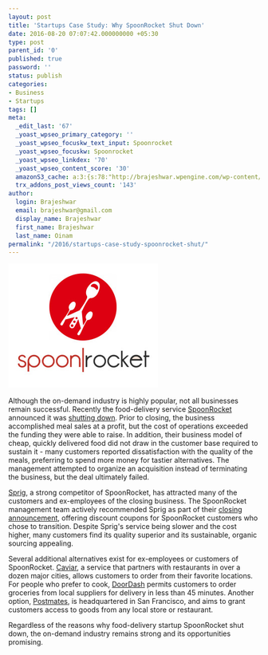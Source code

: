 ```yaml
---
layout: post
title: 'Startups Case Study: Why SpoonRocket Shut Down'
date: 2016-08-20 07:07:42.000000000 +05:30
type: post
parent_id: '0'
published: true
password: ''
status: publish
categories:
- Business
- Startups
tags: []
meta:
  _edit_last: '67'
  _yoast_wpseo_primary_category: ''
  _yoast_wpseo_focuskw_text_input: Spoonrocket
  _yoast_wpseo_focuskw: Spoonrocket
  _yoast_wpseo_linkdex: '70'
  _yoast_wpseo_content_score: '30'
  amazonS3_cache: a:3:{s:78:"http://brajeshwar.wpengine.com/wp-content/uploads/2016/08/spoonrocket-logo.jpg";i:6851;s:84:"http://media.brajeshwar.com/wp-content/uploads/2016/08/14135214/spoonrocket-logo.jpg";i:6851;s:85:"https://media.brajeshwar.com/wp-content/uploads/2016/08/14135214/spoonrocket-logo.jpg";i:6851;}
  trx_addons_post_views_count: '143'
author:
  login: Brajeshwar
  email: brajeshwar@gmail.com
  display_name: Brajeshwar
  first_name: Brajeshwar
  last_name: Oinam
permalink: "/2016/startups-case-study-spoonrocket-shut/"
---
```

<p><img src="/static/2016/08/spoonrocket-logo.jpg" alt="SpoonRocket" width="300" height="250" class="alignright size-full wp-image-6851" /></p>
<p>Although the on-demand industry is highly popular, not all businesses remain successful. Recently the food-delivery service <a href="https://www.crunchbase.com/organization/spoonrocket">SpoonRocket</a> announced it was <a href="https://techcrunch.com/2016/03/15/spoonrocket-shuts-down/">shutting down</a>. Prior to closing, the business accomplished meal sales at a profit, but the cost of operations exceeded the funding they were able to raise. In addition, their business model of cheap, quickly delivered food did not draw in the customer base required to sustain it - many customers reported dissatisfaction with the quality of the meals, preferring to spend more money for tastier alternatives. The management attempted to organize an acquisition instead of terminating the business, but the deal ultimately failed.</p>
<p><a href="https://www.sprig.com/">Sprig</a>, a strong competitor of SpoonRocket, has attracted many of the customers and ex-employees of the closing business. The SpoonRocket management team actively recommended Sprig as part of their <a href="http://blog.spoonrocket.com/post/141093499941/goodbye">closing announcement</a>, offering discount coupons for SpoonRocket customers who chose to transition. Despite Sprig's service being slower and the cost higher, many customers find its quality superior and its sustainable, organic sourcing appealing. </p>
<p>Several additional alternatives exist for ex-employees or customers of SpoonRocket. <a href="https://www.trycaviar.com/about-us">Caviar</a>, a service that partners with restaurants in over a dozen major cities, allows customers to order from their favorite locations. For people who prefer to cook, <a href="https://www.doordash.com/about/">DoorDash</a> permits customers to order groceries from local suppliers for delivery in less than 45 minutes. Another option, <a href="https://postmates.com/about">Postmates</a>, is headquartered in San Francisco, and aims to grant customers access to goods from any local store or restaurant.</p>
<p>Regardless of the reasons why food-delivery startup SpoonRocket shut down, the on-demand industry remains strong and its opportunities promising.</p>
